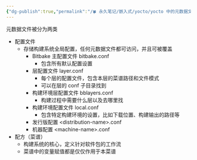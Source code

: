 ```yaml
---
{"dg-publish":true,"permalink":"/🍀 永久笔记/嵌入式/yocto/yocto 中的元数据文件/","created":"2023/03/04 00:00:51","updated":"2023/03/07 13:15:42"}
---
```



元数据文件被分为两类

- 配置文件
	- 存储构建系统全局配置，任何元数据文件都可访问，并且可被覆盖
		- Bitbake 主配置文件 bitbake.conf
			- 包含所有默认配置设置
		- 层配置文件 layer.conf 
			- 每个层的配置文件，包含本层的菜谱路径和文件模式
			- 可以在层的 conf 子目录找到
		- 构建环境层配置文件 bblayers.conf 
			- 构建过程中需要什么层以及去哪里找
		- 构建环境配置文件 local.conf 
			- 包含特定构建环境的设置，比如下载位置、构建输出的路径等
		- 发行版配置 \<distribution-name\>.conf
		- 机器配置 \<machine-name\>.conf
- 配方（菜谱）
	- 构建系统的核心，定义针对软件包的工作流
	- 菜谱中的变量赋值都是仅仅作用于本菜谱

